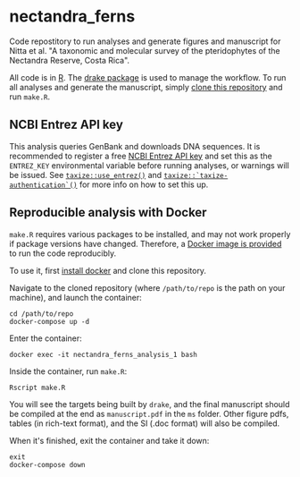 # nectandra_ferns

Code repostitory to run analyses and generate figures and manuscript for Nitta et al. "A taxonomic and molecular survey of the pteridophytes of the Nectandra Reserve, Costa Rica".

All code is in [R](https://cran.r-project.org/). The [drake package](https://ropensci.github.io/drake/) is used to manage the workflow. To run all analyses and generate the manuscript, simply [clone this repository](https://git-scm.com/book/en/v2/Git-Basics-Getting-a-Git-Repository) and run `make.R`.

## NCBI Entrez API key

This analysis queries GenBank and downloads DNA sequences. It is recommended to register a free [NCBI
Entrez API
key](https://ncbiinsights.ncbi.nlm.nih.gov/2017/11/02/new-api-keys-for-the-e-utilities/) and set this as the `ENTREZ_KEY` environmental variable before running analyses, or warnings will be issued. See [`taxize::use_entrez()`](https://www.rdocumentation.org/packages/taxize/versions/0.9.94/topics/key_helpers) and [``taxize::`taxize-authentication`()``](https://www.rdocumentation.org/packages/taxize/versions/0.9.94/topics/taxize-authentication) for more info on how to set this up.

## Reproducible analysis with Docker

`make.R` requires various packages to be installed, and may not work properly if package versions have changed. Therefore, a [Docker image is provided](https://hub.docker.com/r/joelnitta/nectandra) to run the code reproducibly.

To use it, first [install docker](https://docs.docker.com/install/) and clone this repository.

Navigate to the cloned repository (where `/path/to/repo` is the path on your machine), and launch the container:

```
cd /path/to/repo
docker-compose up -d
```

Enter the container:

```
docker exec -it nectandra_ferns_analysis_1 bash
```

Inside the container, run `make.R`:

```
Rscript make.R
```

You will see the targets being built by `drake`, and the final manuscript should be compiled at the end as `manuscript.pdf` in the `ms` folder. Other figure pdfs, tables (in rich-text format), and the SI (.doc format) will also be compiled.

When it's finished, exit the container and take it down:

```
exit
docker-compose down
```
